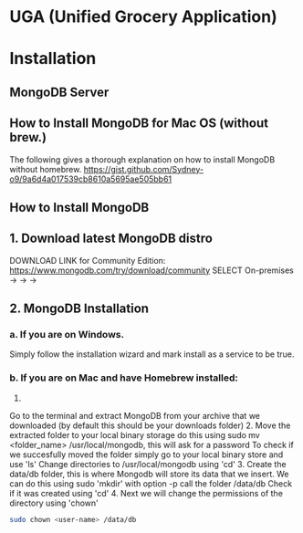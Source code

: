 # UGA (Unified Grocery Application)

# Installation
## MongoDB Server

## How to Install MongoDB for Mac OS (without brew.)
The following gives a thorough explanation on how to install MongoDB without homebrew.
https://gist.github.com/Sydney-o9/9a6d4a017539cb8610a5695ae505bb61

## How to Install MongoDB

## 1. Download latest MongoDB distro
DOWNLOAD LINK for Community Edition: https://www.mongodb.com/try/download/community
SELECT On-premises -> <Newest Version> -> <Your OS> -> <Your Prefered Arhiving format>

## 2. MongoDB Installation
### a. If you are on Windows.
Simply follow the installation wizard and mark install as a service to be true.
### b. If you are on Mac and have Homebrew installed:
  1.
  Go to the terminal and extract MongoDB from your archive that we downloaded (by default this should be your downloads folder)
  2.
  Move the extracted folder to your local binary storage do this using sudo mv <folder_name> /usr/local/mongodb, this will ask for a password
  To check if we succesfully moved the folder simply go to your local binary store and use 'ls'
  Change directories to /usr/local/mongodb using 'cd'
  3.
  Create the data/db folder, this is where Mongodb will store its data that we insert.
  We can do this using sudo 'mkdir' with option -p call the folder /data/db
  Check if it was created using 'cd'
  4.
  Next we will change the permissions of the directory using 'chown'
  ```sh
  sudo chown <user-name> /data/db
  ```
  
  
  
